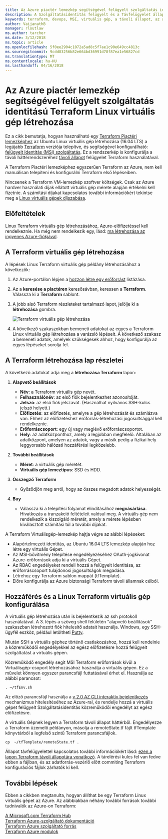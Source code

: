 ```yaml
---
title: Az Azure piactér lemezkép segítségével felügyelt szolgáltatás identitású Terraform Linux virtuális gép létrehozása
description: A Szolgáltatásidentitás felügyelt és a Távfelügyelet állapota, egyszerűen telepítse az Azure erőforrások Terraform Linux virtuális gép létrehozásához használja a Piactéri lemezképhez.
keywords: terraform, devops, MSI, virtuális gép, a távoli állapot, az azure
author: VaijanathB
manager: rloutlaw
ms.author: tarcher
ms.date: 3/12/2018
ms.topic: article
ms.openlocfilehash: 5f0ee2904c1072a5ad8c5f7ae1c90e649cc4813c
ms.sourcegitcommit: 9cdd83256b82e664bd36991d78f87ea1e56827cd
ms.translationtype: MT
ms.contentlocale: hu-HU
ms.lasthandoff: 04/16/2018
---
```

# <a name="use-an-azure-marketplace-image-to-create-a-terraform-linux-virtual-machine-with-managed-service-identity"></a>Az Azure piactér lemezkép segítségével felügyelt szolgáltatás identitású Terraform Linux virtuális gép létrehozása

Ez a cikk bemutatja, hogyan használható egy [Terraform Piactéri lemezképhez](https://azuremarketplace.microsoft.com/marketplace/apps/azure-oss.terraform?tab=Overview) az Ubuntu Linux virtuális gép létrehozása (16.04 LTS) a legújabb [Terraform](https://www.terraform.io/intro/index.html) verziója telepítve, és segítségével konfigurálható: [felügyelt Identitás (MSI) szolgáltatás](https://docs.microsoft.com/azure/active-directory/managed-service-identity/overview). Ez a rendszerkép is konfigurálja a távoli háttérrendszeréhez [távoli állapot](https://www.terraform.io/docs/state/remote.html) felügyelet Terraform használatával. 

A Terraform Piactéri lemezképhez egyszerűen Terraform az Azure, nem kell manuálisan telepíteni és konfigurálni Terraform első lépéseiben. 

Nincsenek a Terraform VM-lemezkép szoftver költségek. Csak az Azure hardver használati díjak ellátott virtuális gép mérete alapján értékelni kell fizetnie. A számítási díjakat kapcsolatos további információkért tekintse meg a [Linux virtuális gépek díjszabása](https://azure.microsoft.com/pricing/details/virtual-machines/linux/).

## <a name="prerequisites"></a>Előfeltételek
Linux Terraform virtuális gép létrehozásához, Azure-előfizetéssel kell rendelkeznie. Ha még nem rendelkezik egy, lásd: [ma létrehozása az ingyenes Azure-fiókjával](https://azure.microsoft.com/free/).  

## <a name="create-your-terraform-virtual-machine"></a>A Terraform virtuális gép létrehozása 

A lépések Linux Terraform virtuális gép példány létrehozásához a következők: 

1. Az Azure-portálon lépjen a [hozzon létre egy erőforrást](https://ms.portal.azure.com/#create/hub) listázása.

2. Az a **keresése a piactéren** keresősávban, keressen a **Terraform**. Válassza ki a **Terraform** sablont. 

3. A jobb alsó Terraform részleteket tartalmazó lapot, jelölje ki a **létrehozása** gombra.

    ![Terraform virtuális gép létrehozása](media\terraformmsi.png)

4. A következő szakaszokban bemeneti adatokat az egyes a Terraform Linux virtuális gép létrehozása a varázsló lépéseit. A következő szakasz a bemeneti adatok, amelyek szükségesek ahhoz, hogy konfigurálja az egyes lépéseket sorolja fel.

## <a name="details-on-the-create-terraform-tab"></a>A Terraform létrehozása lap részletei

A következő adatokat adja meg a **létrehozása Terraform** lapon:

1. **Alapvető beállítások**
    
   * **Név**: a Terraform virtuális gép nevét.
   * **Felhasználónév**: az első fiók bejelentkezhet azonosítóját.
   * **Jelszó**: az első fiók jelszavát. (Használhat nyilvános SSH-kulcs jelszó helyett.)
   * **Előfizetés**: az előfizetés, amelyre a gép létrehozását és számlázva van. Ehhez az előfizetéshez erőforrás-létrehozási jogosultsággal kell rendelkeznie.
   * **Erőforráscsoport**: egy új vagy meglévő erőforráscsoportot.
   * **Hely**: az adatközponthoz, amely a legjobban megfelelő. Általában az adatközpont, amelyen az adatok, vagy a másik pedig a fizikai hely leggyorsabb hálózati hozzáférési legközelebb.

2. **További beállítások**

   * **Méret**: a virtuális gép méretét. 
   * **Virtuális gép lemeztípus**: SSD és HDD.

3. **Összegző Terraform**

   * Győződjön meg arról, hogy az összes megadott adatok helyességét. 

4. **Buy**

   * Válassza ki a telepítési folyamat elindításához **megvásárlása**. Hivatkozás a tranzakció feltételeit valósul meg. A virtuális gép nem rendelkezik a kiszolgáló méretét, amely a mérete lépésben kiválasztott számítási túl a további díjakat.

A Terraform Virtuálisgép-lemezkép hajtja végre az alábbi lépéseket:

* Alapértelmezett identitás, az Ubuntu 16.04 LTS lemezkép alapján hoz létre egy virtuális Gépet.
* Az MSI-bővítmény telepítése engedélyezéséhez OAuth-jogkivonat Azure-erőforrások adja ki a virtuális Gépet.
* Az RBAC engedélyeket rendeli hozzá a felügyelt identitása, az erőforráscsoport tulajdonosi jogosultságok megadása.
* Létrehoz egy Terraform sablon mappát (tfTemplate).
* Előre konfigurálja az Azure biztonsági Terraform távoli államnak célból.

## <a name="access-and-configure-a-linux-terraform-virtual-machine"></a>Hozzáférés és a Linux Terraform virtuális gép konfigurálása

A virtuális gép létrehozása után is bejelentkezik az ssh protokoll használatával. A 3. lépés a szöveg shell felületén "alapvető beállítások" szakaszban létrehozott fiók hitelesítő adatait használja. Windows, egy SSH-ügyfél eszköz, például letöltheti [Putty](http://www.putty.org/).

Miután SSH a virtuális géphez történő csatlakozáshoz, hozzá kell rendelnie a közreműködői engedélyekkel az egész előfizetésre hozzá felügyelt szolgáltatást a virtuális gépen. 

Közreműködő engedély segít MSI Terraform erőforrások kívül a Virtuálisgép-csoport létrehozásához használja a virtuális gépen. Ez a művelet könnyen egyszer parancsfájl futtatásával érhet el. Használja az alábbi parancsot:

`. ~/tfEnv.sh`

Az előző parancsfájl használja a [v 2.0 AZ CLI interaktív bejelentkezés](https://docs.microsoft.com/cli/azure/authenticate-azure-cli?view=azure-cli-latest#interactive-log-in) mechanizmus hitelesítéséhez az Azure-ral, és rendelje hozzá a virtuális gépet felügyelt Szolgáltatásidentitás közreműködői engedélyt az egész előfizetésre. 

 A virtuális Gépnek legyen a Terraform távoli állapot háttérből. Engedélyezze a Terraform üzemelő példányon, másolja a remoteState.tf fájlt tfTemplate könyvtárból a legfelső szintű Terraform parancsfájlok.  

 `cp  ~/tfTemplate/remoteState.tf .`

 Állapot távfelügyelettel kapcsolatos további információkért lásd: [ezen a lapon Terraform távoli állapotára vonatkozó](https://www.terraform.io/docs/state/remote.html). A tárelérési kulcs fel van fedve ebben a fájlban, és az adatforrás-vezérlő előtt commiting Terraform konfigurációs fájlok zárhatók ki kell.

## <a name="next-steps"></a>További lépések
Ebben a cikkben megtanulta, hogyan állíthat be egy Terraform Linux virtuális gépet az Azure. Az alábbiakban néhány további források további tudnivalók az Azure-on Terraform: 

 [A Microsoft.com Terraform Hub](https://docs.microsoft.com/azure/terraform/)  
 [Terraform Azure-szolgáltató dokumentáció](http://aka.ms/terraform)  
 [Terraform Azure szolgáltató forrás](http://aka.ms/tfgit)  
 [Terraform Azure modulok](http://aka.ms/tfmodules)
 

















